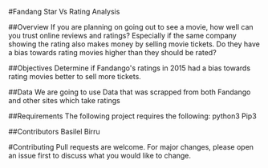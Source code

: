 #Fandang Star Vs Rating Analysis

##Overview
If you are planning on going out to see a movie, how well can you trust online reviews and ratings? Especially if the same company showing the rating also makes money by selling movie tickets. Do they have a bias towards rating movies higher than they should be rated?

##Objectives
Determine if Fandango's ratings in 2015 had a bias towards rating movies better to sell more tickets.

##Data
We are going to use Data that was scrapped from both Fandango and other sites which take ratings

##Requirements
The following project requires the following: python3 Pip3

##Contributors
Basilel Birru

#Contributing
Pull requests are welcome. For major changes, please open an issue first to discuss what you would like to change.
